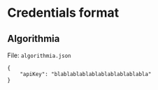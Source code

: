 # Credentials format

## Algorithmia

File: `algorithmia.json`

```
{
    "apiKey": "blablablablablablablablablabla"
}
```
